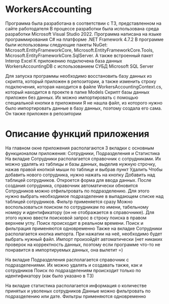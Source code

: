 # WorkersAccounting

Программа была разработана в соответствии с ТЗ, представленном на сайте работодателя
В процессе разработки была использована среда разработки Microsoft Visual Studio 2022. Программа написана на языке программирования C# на платформе .NET Framework 4.7.2
В программе были использованы следующие пакеты NuGet: Microsoft.EntityFrameworkCore, Microsoft.EntityFrameworkCore.Tools, Microsoft.EntityFrameworkCore.SqlServer. А также встроенный пакет Interop Excel
К приложению подключена база данных WorkersAccountingDB с использованием СУБД Microsoft SQL Server

Для запуска программы необходимо восстановить базу данных из скрипта, который приложен в репозитории, а также изменить строку подключения, которая находится в файле WorkersAccountingContext.cs, который находится в проекте в папке Models
Скрипт базы данных приложен без данных. Их можно импортировать с помощью специальной кнопки в приложении
Я не нашла файл, из которого нужно было импортировать данные в базу данных, поэтому создала его сама. Он также приложен в репозитории

# Описание функций приложения

На главном окне приложения располагаются 3 вкладки с основным функционалом приложения: Сотрудники, Подразделения и Статистика
На вкладке Сотрудники располагается справочник с сотрудниками. Их можно удалять из таблицы и базы данных, выделив нужную строчку, нажав правой кнопкой мыши по таблице и выбрав пункт Удалить
Чтобы добавить нового сотрудника, нужно нажать на кнопку Добавить над таблицей сотрудников. Откроется форма для ввода данных. После создания сотрудника, справочник автоматически обновится
Сотрудников можно отфильтровать по подразделению. Для этого нужно выбрать необходимое подразделение в выпадающем списке над таблицей сотрудников. Фильтр применяется сразу
Можно воспользоваться поиском по сотрудникам по имени, табельному номеру и идентификатору (он не отображается в справочнике). Для этого нужно ввести поисковой запрос в строку поиска в правом верхнем углу. Поиск происходит в реальном времени. Поиск и фильтрация применяются одновременно
Также на вкладке Сотрудники располагается кнопка импорта. При нажатии на неё, необходимо будет выбрать нужный файл. Импорт произойдёт автоматически (нет никаких проверок на корректность данных, поэтому если программе что-то не понравится в импортируемых данных, она вылетит =)

На вкладке Подразделения располагается справочник с подразделениями. Их можно удалять и создавать также, как и сотрудников
Поиск по подразделениям происходит только по идентификатору (как было указано в ТЗ)

На вкладке статистика располагается информация о количестве принятых и уволеных сотрудников
Данные можно фильтровать по подразделению или дате. Фильтры применяются одновременно
